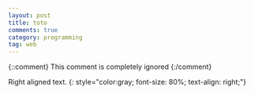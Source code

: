 ```yaml
---
layout: post
title: toto
comments: true
category: programming
tag: web
---
```


<meta name="twitter:card" content="summary_large_image">
<meta name="twitter:site" content="@nytimes">
<meta name="twitter:creator" content="@SarahMaslinNir">
<meta name="twitter:title" content="Parade of Fans for Houston’s Funeral">
<meta name="twitter:description" content="NEWARK - The guest list and parade of limousines with celebrities emerging from them seemed more suited to a red carpet event in Hollywood or New York than than a gritty stretch of Sussex Avenue near the former site of the James M. Baxter Terrace public housing project here.">
<meta name="twitter:image" content="{{site.baseurl}}/assets/19whitney-span-articleLarge.jpg">


{::comment}
This comment is completely ignored
{:/comment}

Right aligned text.
{: style="color:gray; font-size: 80%; text-align: right;"}

